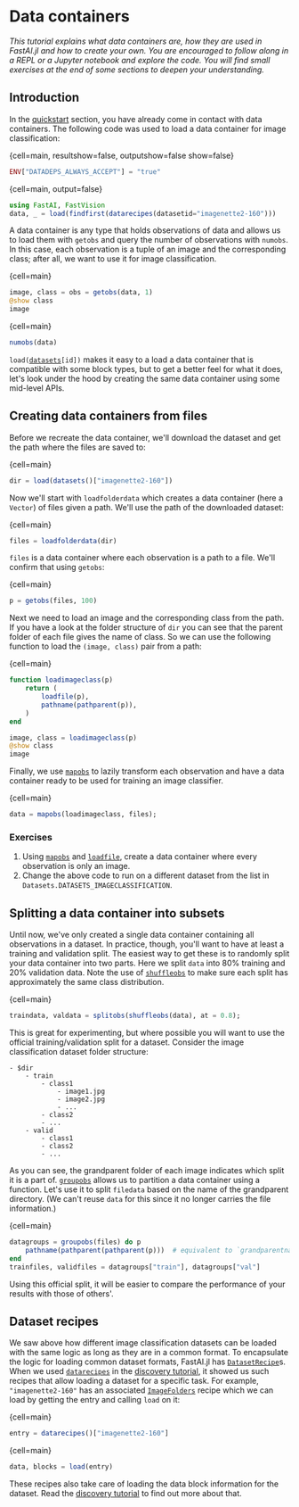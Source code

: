# Data containers

*This tutorial explains what data containers are, how they are used in FastAI.jl and how to create your own. You are encouraged to follow along in a REPL or a Jupyter notebook and explore the code. You will find small exercises at the end of some sections to deepen your understanding.*

## Introduction

In the [quickstart](../notebooks/quickstart.ipynb) section, you have already come in contact with data containers. The following code was used to load a data container for image classification:

{cell=main, resultshow=false, outputshow=false show=false}
```julia
ENV["DATADEPS_ALWAYS_ACCEPT"] = "true"
```
{cell=main, output=false}
```julia
using FastAI, FastVision
data, _ = load(findfirst(datarecipes(datasetid="imagenette2-160")))
```

A data container is any type that holds observations of data and allows us to load them with `getobs` and query the number of observations with `numobs`. In this case, each observation is a tuple of an image and the corresponding class; after all, we want to use it for image classification. 

{cell=main}
```julia
image, class = obs = getobs(data, 1)
@show class
image
```

{cell=main}
```julia
numobs(data)
```

`load(`[`datasets`](#)`[id])` makes it easy to a load a data container that is compatible with some block types, but to get a better feel for what it does, let's look under the hood by creating the same data container using some mid-level APIs.

## Creating data containers from files

Before we recreate the data container, we'll download the dataset and get the path where the files are saved to:

{cell=main}
```julia
dir = load(datasets()["imagenette2-160"])
```

Now we'll start with `loadfolderdata` which creates a data container (here a `Vector`) of files given a path. We'll use the path of the downloaded dataset:

{cell=main}
```julia
files = loadfolderdata(dir)
```

`files` is a data container where each observation is a path to a file. We'll confirm that using `getobs`:


{cell=main}
```julia
p = getobs(files, 100)
```

Next we need to load an image and the corresponding class from the path. If you have a look at the folder structure of `dir` you can see that the parent folder of each file gives the name of class. So we can use the following function to load the `(image, class)` pair from a path:

{cell=main}
```julia
function loadimageclass(p)
    return (
        loadfile(p),
        pathname(pathparent(p)),
    )
end

image, class = loadimageclass(p)
@show class
image
```

Finally, we use [`mapobs`](#) to lazily transform each observation and have a data container ready to be used for training an image classifier.

{cell=main}
```julia
data = mapobs(loadimageclass, files);
```

### Exercises

1. Using [`mapobs`](#) and [`loadfile`](#), create a data container where every observation is only an image.
2. Change the above code to run on a different dataset from the list in `Datasets.DATASETS_IMAGECLASSIFICATION`.


## Splitting a data container into subsets

Until now, we've only created a single data container containing all observations in a dataset. In practice, though, you'll want to have at least a training and validation split. The easiest way to get these is to randomly split your data container into two parts. Here we split `data` into 80% training and 20% validation data. Note the use of [`shuffleobs`](#) to make sure each split has approximately the same class distribution.

{cell=main}
```julia
traindata, valdata = splitobs(shuffleobs(data), at = 0.8);
```

This is great for experimenting, but where possible you will want to use the official training/validation split for a dataset. Consider the image classification dataset folder structure:

```
- $dir
    - train
        - class1
            - image1.jpg
            - image2.jpg
            - ...
        - class2
        - ...
    - valid
        - class1
        - class2
        - ...
```

As you can see, the grandparent folder of each image indicates which split it is a part of. [`groupobs`](#) allows us to partition a data container using a function. Let's use it to split `filedata` based on the name of the grandparent directory. (We can't reuse `data` for this since it no longer carries the file information.)

{cell=main}
```julia
datagroups = groupobs(files) do p
    pathname(pathparent(pathparent(p)))  # equivalent to `grandparentname(p)`
end
trainfiles, validfiles = datagroups["train"], datagroups["val"]
```

Using this official split, it will be easier to compare the performance of your results with those of others'. 


## Dataset recipes

We saw above how different image classification datasets can be loaded with the same logic as long as they are in a common format. To encapsulate the logic for loading common dataset formats, FastAI.jl has [`DatasetRecipe`](#)s. When we used [`datarecipes`](#) in the [discovery tutorial](discovery.md), it showed us such recipes that allow loading a dataset for a specific task. For example, `"imagenette2-160"` has an associated [`ImageFolders`](#) recipe which we can load by getting the entry and calling `load` on it:

{cell=main}
```julia
entry = datarecipes()["imagenette2-160"]
```

{cell=main}
```julia
data, blocks = load(entry)
```

These recipes also take care of loading the data block information for the dataset. Read the [discovery tutorial](discovery.md) to find out more about that.